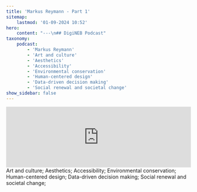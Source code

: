 ```yaml
---
title: 'Markus Reymann - Part 1'
sitemap:
    lastmod: '01-09-2024 10:52'
hero:
    content: "---\n## DigiNEB Podcast"
taxonomy:
    podcast:
        - 'Markus Reymann'
        - 'Art and culture'
        - 'Aesthetics'
        - 'Accessibility'
        - 'Environmental conservation'
        - 'Human-centered design'
        - 'Data-driven decision making'
        - 'Social renewal and societal change'
show_sidebar: false
---
```


<iframe width="100%" height="166" scrolling="no" frameborder="no" allow="autoplay" src="https://w.soundcloud.com/player/?url=https%3A//api.soundcloud.com/tracks/1908114254&color=%234b4815&auto_play=false&hide_related=false&show_comments=true&show_user=true&show_reposts=false&show_teaser=false"></iframe>
Art and culture;
Aesthetics;
Accessibility;
Environmental conservation;
Human-centered design;
Data-driven decision making;
Social renewal and societal change;
